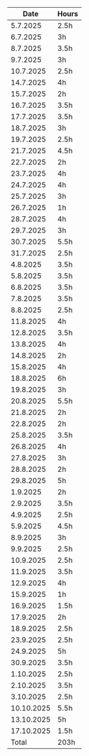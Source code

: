 |   Date  | Hours |
|---------|-------|
| 5.7.2025|   2.5h|
| 6.7.2025|     3h|
| 8.7.2025|   3.5h|
| 9.7.2025|     3h|
|10.7.2025|   2.5h|
|14.7.2025|     4h|
|15.7.2025|     2h|
|16.7.2025|   3.5h|
|17.7.2025|   3.5h|
|18.7.2025|     3h|
|19.7.2025|   2.5h|
|21.7.2025|   4.5h|
|22.7.2025|     2h|
|23.7.2025|     4h|
|24.7.2025|     4h|
|25.7.2025|     3h|
|26.7.2025|     1h|
|28.7.2025|     4h|
|29.7.2025|     3h|
|30.7.2025|   5.5h|
|31.7.2025|   2.5h|
| 4.8.2025|   3.5h|
| 5.8.2025|   3.5h|
| 6.8.2025|   3.5h|
| 7.8.2025|   3.5h|
| 8.8.2025|   2.5h|
|11.8.2025|     4h|
|12.8.2025|   3.5h|
|13.8.2025|     4h|
|14.8.2025|     2h|
|15.8.2025|     4h|
|18.8.2025|     6h|
|19.8.2025|     3h|
|20.8.2025|   5.5h|
|21.8.2025|     2h|
|22.8.2025|     2h|
|25.8.2025|   3.5h|
|26.8.2025|     4h|
|27.8.2025|     3h|
|28.8.2025|     2h|
|29.8.2025|     5h|
| 1.9.2025|     2h|
| 2.9.2025|   3.5h|
| 4.9.2025|   2.5h|
| 5.9.2025|   4.5h|
| 8.9.2025|     3h|
| 9.9.2025|   2.5h|
|10.9.2025|   2.5h|
|11.9.2025|   3.5h|
|12.9.2025|     4h|
|15.9.2025|     1h|
|16.9.2025|   1.5h|
|17.9.2025|     2h|
|18.9.2025|   2.5h|
|23.9.2025|   2.5h|
|24.9.2025|     5h|
|30.9.2025|   3.5h|
|1.10.2025|   2.5h|
|2.10.2025|   3.5h|
|3.10.2025|   2.5h|
|10.10.2025|  5.5h|
|13.10.2025|    5h|
|17.10.2025|  1.5h|
|     Total|  203h|
